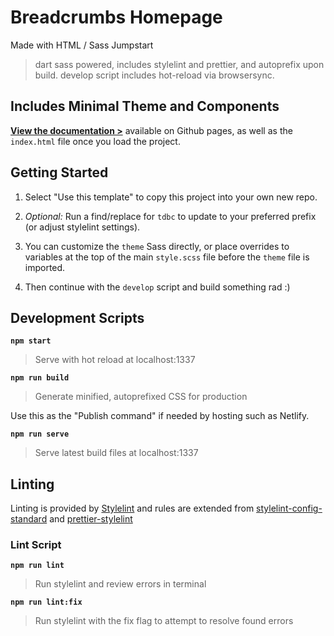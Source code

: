 # Breadcrumbs Homepage

Made with HTML / Sass Jumpstart

> dart sass powered, includes stylelint and prettier, and autoprefix upon build. develop script includes hot-reload via browsersync.

## Includes Minimal Theme and Components

[**View the documentation >**](https://5t3ph.github.io/html-sass-jumpstart/) available on Github pages, as well as the `index.html` file once you load the project.

## Getting Started

1. Select "Use this template" to copy this project into your own new repo.

2. _Optional:_ Run a find/replace for `tdbc` to update to your preferred prefix (or adjust stylelint settings).

3. You can customize the `theme` Sass directly, or place overrides to variables at the top of the main `style.scss` file before the `theme` file is imported.

4. Then continue with the `develop` script and build something rad :)

## Development Scripts

**`npm start`**

> Serve with hot reload at localhost:1337

**`npm run build`**

> Generate minified, autoprefixed CSS for production

Use this as the "Publish command" if needed by hosting such as Netlify.

**`npm run serve`**

> Serve latest build files at localhost:1337

## Linting

Linting is provided by [Stylelint](https://stylelint.io/) and rules are extended from [stylelint-config-standard](https://github.com/stylelint/stylelint-config-standard) and [prettier-stylelint](https://github.com/hugomrdias/prettier-stylelint)

### Lint Script

**`npm run lint`**

> Run stylelint and review errors in terminal

**`npm run lint:fix`**

> Run stylelint with the fix flag to attempt to resolve found errors
